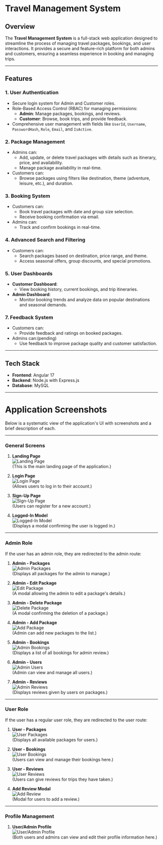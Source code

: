 # Travel Management System

## Overview

The **Travel Management System** is a full-stack web application designed to streamline the process of managing travel packages, bookings, and user interactions. It provides a secure and feature-rich platform for both admins and customers, ensuring a seamless experience in booking and managing trips.

---

## Features

### 1. User Authentication
- Secure login system for Admin and Customer roles.
- Role-Based Access Control (RBAC) for managing permissions:
  - **Admin**: Manage packages, bookings, and reviews.
  - **Customer**: Browse, book trips, and provide feedback.
- Comprehensive user management with fields like `UserId`, `Username`, `PasswordHash`, `Role`, `Email`, and `IsActive`.

### 2. Package Management
- Admins can:
  - Add, update, or delete travel packages with details such as itinerary, price, and availability.
  - Manage package availability in real-time.
- Customers can:
  - Browse packages using filters like destination, theme (adventure, leisure, etc.), and duration.

### 3. Booking System
- Customers can:
  - Book travel packages with date and group size selection.
  - Receive booking confirmation via email.
- Admins can:
  - Track and confirm bookings in real-time.

### 4. Advanced Search and Filtering
- Customers can:
  - Search packages based on destination, price range, and theme.
  - Access seasonal offers, group discounts, and special promotions.

### 5. User Dashboards
- **Customer Dashboard**:
  - View booking history, current bookings, and trip itineraries.
- **Admin Dashboard**:
  - Monitor booking trends and analyze data on popular destinations and seasonal demands.


### 7. Feedback System
- Customers can:
  - Provide feedback and ratings on booked packages.
- Admins can:(pending)
  - Use feedback to improve package quality and customer satisfaction.

---

## Tech Stack

- **Frontend**: Angular 17
- **Backend**: Node.js with Express.js
- **Database**: MySQL

---


# Application Screenshots

Below is a systematic view of the application's UI with screenshots and a brief description of each.

---

### General Screens
1. **Landing Page**  
   ![Landing Page](./screenshots/landing.png)  
   (This is the main landing page of the application.)

2. **Login Page**  
   ![Login Page](./screenshots/login.png)  
   (Allows users to log in to their account.)

3. **Sign-Up Page**  
   ![Sign-Up Page](./screenshots/sign-up.png)  
   (Users can register for a new account.)

4. **Logged-In Model**  
   ![Logged-In Model](./screenshots/LoggedIn-model.png)  
   (Displays a modal confirming the user is logged in.)

---

### Admin Role
If the user has an admin role, they are redirected to the admin route:

1. **Admin - Packages**  
   ![Admin Packages](./screenshots/admin-package.png)  
   (Displays all packages for the admin to manage.)

2. **Admin - Edit Package**  
   ![Edit Package](./screenshots/edit-package.png)  
   (A modal allowing the admin to edit a package's details.)

3. **Admin - Delete Package**  
   ![Delete Package](./screenshots/delete-package.png)  
   (A modal confirming the deletion of a package.)

4. **Admin - Add Package**  
   ![Add Package](./screenshots/admin-add-package.png)  
   (Admin can add new packages to the list.)

5. **Admin - Bookings**  
   ![Admin Bookings](./screenshots/admin-bookings.png)  
   (Displays a list of all bookings for admin review.)

6. **Admin - Users**  
   ![Admin Users](./screenshots/admin-users.png)  
   (Admin can view and manage all users.)

7. **Admin - Reviews**  
   ![Admin Reviews](./screenshots/admin-reviews.png)  
   (Displays reviews given by users on packages.)

---

### User Role
If the user has a regular user role, they are redirected to the user route:

1. **User - Packages**  
   ![User Packages](./screenshots/user-package.png)  
   (Displays all available packages for users.)

2. **User - Bookings**  
   ![User Bookings](./screenshots/user-bookings.png)  
   (Users can view and manage their bookings here.)

3. **User - Reviews**  
   ![User Reviews](./screenshots/user-reviews.png)  
   (Users can give reviews for trips they have taken.)

4. **Add Review Modal**  
   ![Add Review](./screenshots/add-review.png)  
   (Modal for users to add a review.)

---

### Profile Management
1. **User/Admin Profile**  
   ![User/Admin Profile](./screenshots/user-admin-profile.png)  
   (Both users and admins can view and edit their profile information here.)
